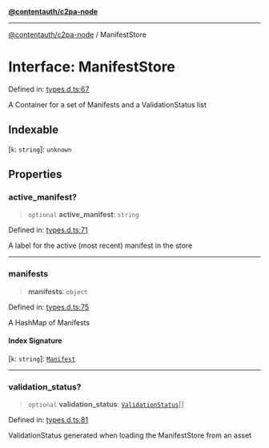 [**@contentauth/c2pa-node**](../README.md)

***

[@contentauth/c2pa-node](../README.md) / ManifestStore

# Interface: ManifestStore

Defined in: [types.d.ts:67](https://github.com/contentauth/c2pa-node-v2/blob/92024140271b3589278f2b732abca2c4a33b231a/js-src/types.d.ts#L67)

A Container for a set of Manifests and a ValidationStatus list

## Indexable

\[`k`: `string`\]: `unknown`

## Properties

### active\_manifest?

> `optional` **active\_manifest**: `string`

Defined in: [types.d.ts:71](https://github.com/contentauth/c2pa-node-v2/blob/92024140271b3589278f2b732abca2c4a33b231a/js-src/types.d.ts#L71)

A label for the active (most recent) manifest in the store

***

### manifests

> **manifests**: `object`

Defined in: [types.d.ts:75](https://github.com/contentauth/c2pa-node-v2/blob/92024140271b3589278f2b732abca2c4a33b231a/js-src/types.d.ts#L75)

A HashMap of Manifests

#### Index Signature

\[`k`: `string`\]: [`Manifest`](Manifest.md)

***

### validation\_status?

> `optional` **validation\_status**: [`ValidationStatus`](ValidationStatus.md)[]

Defined in: [types.d.ts:81](https://github.com/contentauth/c2pa-node-v2/blob/92024140271b3589278f2b732abca2c4a33b231a/js-src/types.d.ts#L81)

ValidationStatus generated when loading the ManifestStore from an asset
